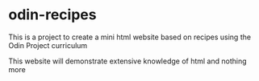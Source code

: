 # odin-recipes

This is a project to create a mini html website based on recipes using the Odin Project curriculum

This website will demonstrate extensive knowledge of html and nothing more